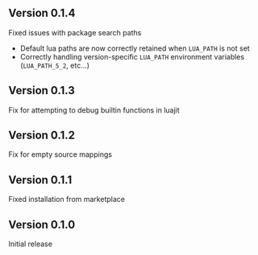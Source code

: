 ## Version 0.1.4
Fixed issues with package search paths
- Default lua paths are now correctly retained when `LUA_PATH` is not set
- Correctly handling version-specific `LUA_PATH` environment variables (`LUA_PATH_5_2`, etc...)

## Version 0.1.3
Fix for attempting to debug builtin functions in luajit

## Version 0.1.2
Fix for empty source mappings

## Version 0.1.1
Fixed installation from marketplace

## Version 0.1.0
Initial release
